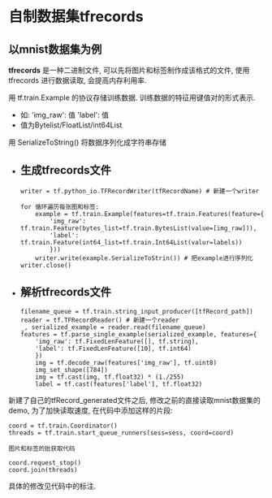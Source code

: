 # 自制数据集tfrecords
## 以mnist数据集为例
**tfrecords** 是一种二进制文件, 可以先将图片和标签制作成该格式的文件, 使用 tfrecords 进行数据读取, 会提高内存利用率.

用 tf.train.Example 的协议存储训练数据. 训练数据的特征用键值对的形式表示.

* 如: 'img_raw': 值 'label': 值 
* 值为Bytelist/FloatList/int64List

用 SerializeToString() 将数据序列化成字符串存储

* ## 生成tfrecords文件
    ```
    writer = tf.python_io.TFRecordWriter(tfRecordName) # 新建一个writer

    for 循环遍历每张图和标签:
        example = tf.train.Example(features=tf.train.Features(feature={
            'img_raw': tf.train.Feature(bytes_list=tf.train.BytesList(value=[img_raw])),
            'label': tf.train.Feature(int64_list=tf.train.Int64List(valur=labels))
            }))
        writer.write(example.SerializeToStrin()) # 把example进行序列化
    writer.close()
    ```
* ## 解析tfrecords文件
    ```
    filename_queue = tf.train.string_input_producer([tfRecord_path])
    reader = tf.TFRecordReader() # 新建一个reader
    _, serialized_example = reader.read(filename_queue)
    features = tf.parse_single_example(serialized_example, features={
        'img_raw': tf.FixedLenFeature([], tf.string),
        'label': tf.FixedLenFeature([10], tf.int64)
        })
        img = tf.decode_raw(features['img_raw'], tf.uint8)
        img_set_shape([784])
        img = tf.cast(img, tf.float32) * (1./255)
        label = tf.cast(features['label'], tf.float32)

    ```
新建了自己的tfRecord_generated文件之后, 修改之前的直接读取mnist数据集的demo, 为了加快读取速度, 在代码中添加这样的片段:
```
coord = tf.train.Coordinator()
threads = tf.train.start_queue_runners(sess=sess, coord=coord)

图片和标签的批获取代码

coord.request_stop()
coord.join(threads)
```
具体的修改见代码中的标注.

